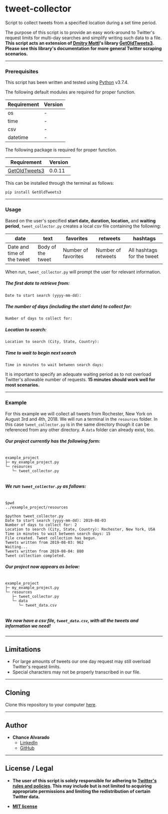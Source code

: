 # tweet-collector
Script to collect tweets from a specified location during a set time period.

The purpose of this script is to provide an easy work-around to Twitter's request limits for multi-day searches and simplify writing such data to a file. **This script acts an extension of [Dmitry Mottl](https://pypi.org/user/Mottl/)'s library [GetOldTweets3](https://pypi.org/project/GetOldTweets3/). Please see this library's documentation for more general Twitter scraping scenarios.** 

---

### Prerequisites

This script has been written and tested using [Python](https://www.python.org/) v3.7.4.

The following default modules are required for proper function.

Requirement | Version
------------|--------
os | -
time | -
csv | -
datetime | -

The following package is required for proper function. 

Requirement | Version
------------|--------
[GetOldTweets3](https://pypi.org/project/GetOldTweets3/) | 0.0.11

This can be installed through the terminal as follows:

```
pip install GetOldTweets3
```

---

### Usage

Based on the user's specified **start date, duration, location,** and **waiting period**, `tweet_collector.py` creates a local *csv* file containing the following:
 
 date | text | favorites | retweets | hashtags | 
------|------|-----------|----------|----------|
Date and time of the tweet | Body of the tweet | Number of favorites | Number of retweets | All hashtags for the tweet |  

When run, `tweet_collector.py` will prompt the user for relevant information.

##### The first date to retrieve from:
```
Date to start search (yyyy-mm-dd): 
```

##### The number of days (including the start date) to collect for:
```
Number of days to collect for:
```

##### Location to search:
```
Location to search (City, State, Country): 
```

##### Time to wait to begin next search
```
Time in minutes to wait between search days:
```

It is important to specify an adequate waiting period as to not overload Twitter's allowable number of requests. **15 minutes should work well for most scenarios.**

---

### Example

For this example we will collect all tweets from Rochester, New York on August 3rd and 4th, 2018. We will run a terminal in the `resources` folder. In this case `tweet_collector.py` is in the same directory though it can be referenced from any other directory. A `data` folder can already exist, too.

##### Our project currently has the following form:
```

example_project
├─ my_example_project.py
└─ resources
   └─ tweet_collector.py
   
```

##### We run `tweet_collector.py` as follows:
```

$pwd
../example_project/resources

$python tweet_collector.py
Date to start search (yyyy-mm-dd): 2019-08-03
Number of days to collect for: 2
Location to search (City, State, Country): Rochester, New York, USA
Time in minutes to wait between search days: 15
File created. Tweet collection has begun.
Tweets written from 2019-08-03: 962
Waiting...
Tweets written from 2019-08-04: 880
Tweet collection completed.

```

##### Our project now appears as below:

```

example_project
├─ my_example_project.py
└─ resources
   ├─ tweet_collector.py
   └─ data
      └─ tweet_data.csv
      
```

##### We now have a *csv* file, `tweet_data.csv`, with all the tweets and information we need!

---

## Limitations

- For large amounts of tweets our one day request may still overload Twitter's request limits. 
- Special characters may not be properly transcribed in our file.

---

## Cloning

Clone this repository to your computer [here](https://github.com/chance-alvarado/tweet-collector/).

---

## Author

- **Chance Alvarado** 
    - [LinkedIn](https://www.linkedin.com/in/chance-alvarado/)
    - [GitHub](https://github.com/chance-alvarado/)

---

## License / Legal

- **The user of this script is solely responsible for adhering to [Twitter's rules and policies](https://help.twitter.com/en/rules-and-policies). This may include but is not limited to acquiring appropriate permissions and limiting the redistribution of certain Twitter data.**

- **[MIT license](http://opensource.org/licenses/mit-license.php)**
